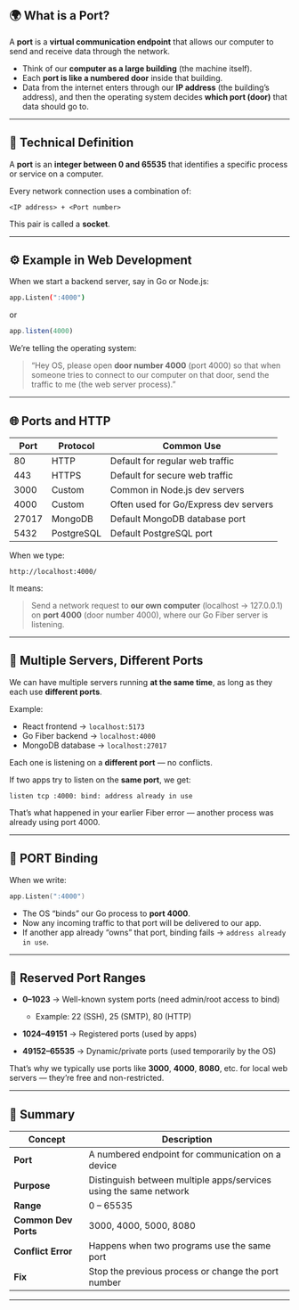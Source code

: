 
## 🌍 What is a Port?

A **port** is a **virtual communication endpoint** that allows our computer to send and receive data through the network.

* Think of our **computer as a large building** (the machine itself).
* Each **port is like a numbered door** inside that building.
* Data from the internet enters through our **IP address** (the building’s address), and then the operating system decides **which port (door)** that data should go to.

---

## 🧠 Technical Definition

A **port** is an **integer between 0 and 65535** that identifies a specific process or service on a computer.

Every network connection uses a combination of:

```
<IP address> + <Port number>
```

This pair is called a **socket**.

---

## ⚙️ Example in Web Development

When we start a backend server, say in Go or Node.js:

```bash
app.Listen(":4000")
```

or

```js
app.listen(4000)
```

We’re telling the operating system:

> “Hey OS, please open **door number 4000** (port 4000) so that when someone tries to connect to our computer on that door, send the traffic to me (the web server process).”

---

## 🌐 Ports and HTTP

| Port  | Protocol   | Common Use                            |
| ----- | ---------- | ------------------------------------- |
| 80    | HTTP       | Default for regular web traffic       |
| 443   | HTTPS      | Default for secure web traffic        |
| 3000  | Custom     | Common in Node.js dev servers         |
| 4000  | Custom     | Often used for Go/Express dev servers |
| 27017 | MongoDB    | Default MongoDB database port         |
| 5432  | PostgreSQL | Default PostgreSQL port               |

When we type:

```
http://localhost:4000/
```

It means:

> Send a network request to **our own computer** (localhost → 127.0.0.1)
> on **port 4000** (door number 4000), where our Go Fiber server is listening.

---

## 💬 Multiple Servers, Different Ports

We can have multiple servers running **at the same time**, as long as they each use **different ports**.

Example:

* React frontend → `localhost:5173`
* Go Fiber backend → `localhost:4000`
* MongoDB database → `localhost:27017`

Each one is listening on a **different port** — no conflicts.

If two apps try to listen on the **same port**, we get:

```
listen tcp :4000: bind: address already in use
```

That’s what happened in your earlier Fiber error — another process was already using port 4000.

---

## 🧱 PORT Binding

When we write:

```go
app.Listen(":4000")
```

* The OS “binds” our Go process to **port 4000**.
* Now any incoming traffic to that port will be delivered to our app.
* If another app already “owns” that port, binding fails → `address already in use`.

---

## 🔐 Reserved Port Ranges

* **0–1023** → Well-known system ports (need admin/root access to bind)

  * Example: 22 (SSH), 25 (SMTP), 80 (HTTP)
* **1024–49151** → Registered ports (used by apps)
* **49152–65535** → Dynamic/private ports (used temporarily by the OS)

That’s why we typically use ports like **3000**, **4000**, **8080**, etc. for local web servers — they’re free and non-restricted.

---

## 🧭 Summary

| Concept              | Description                                                       |
| -------------------- | ----------------------------------------------------------------- |
| **Port**             | A numbered endpoint for communication on a device                 |
| **Purpose**          | Distinguish between multiple apps/services using the same network |
| **Range**            | 0 – 65535                                                         |
| **Common Dev Ports** | 3000, 4000, 5000, 8080                                            |
| **Conflict Error**   | Happens when two programs use the same port                       |
| **Fix**              | Stop the previous process or change the port number               |

---